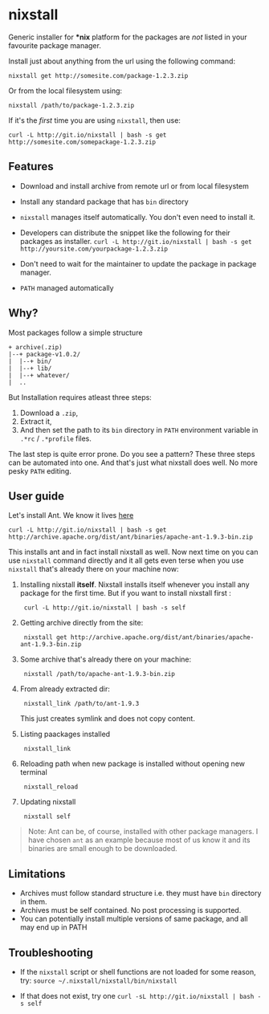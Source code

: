 nixstall
========

Generic installer for **\*nix** platform for the packages are *not* listed in your favourite package manager.

Install just about anything from the url using the following command:

    nixstall get http://somesite.com/package-1.2.3.zip

Or from the local filesystem using:

    nixstall /path/to/package-1.2.3.zip


If it's the *first* time you are using `nixstall`, then use:

    curl -L http://git.io/nixstall | bash -s get http://somesite.com/somepackage-1.2.3.zip


## Features

- Download and install archive from remote url or from local filesystem

- Install any standard package that has `bin` directory

- `nixstall` manages itself automatically. You don't even need to install it.

- Developers can distribute the snippet like the following for their packages as installer.
        `curl -L http://git.io/nixstall | bash -s get http://yoursite.com/yourpackage-1.2.3.zip`

- Don't need to wait for the maintainer to update the package in package manager.

- `PATH` managed automatically


## Why?

Most packages follow a simple structure

    + archive(.zip)
    |--+ package-v1.0.2/
    |  |--+ bin/
    |  |--+ lib/
    |  |--+ whatever/
    |  ..

But Installation requires atleast three steps:

1. Download a `.zip`,
2. Extract it,
3. And then set the path to its `bin` directory in `PATH` environment variable in `.*rc` / `.*profile` files.

The last step is quite error prone. Do you see a pattern? These three steps can be automated into one.
And that's just what nixstall does well. No more pesky `PATH` editing.


## User guide

Let's install Ant. We know it lives [here](http://archive.apache.org/dist/ant/binaries/apache-ant-1.9.3-bin.zip)

    curl -L http://git.io/nixstall | bash -s get http://archive.apache.org/dist/ant/binaries/apache-ant-1.9.3-bin.zip

This installs ant and in fact install nixstall as well. Now next time on you can use `nixstall` command directly and it all
gets even terse when you use `nixstall` that's already there on your machine now:

1. Installing nixstall **itself**. Nixstall installs itself whenever you install any package for the first time. But if you
   want to install nixstall first :

        curl -L http://git.io/nixstall | bash -s self

2. Getting archive directly from the site:

        nixstall get http://archive.apache.org/dist/ant/binaries/apache-ant-1.9.3-bin.zip

3. Some archive that's already there on your machine:

        nixstall /path/to/apache-ant-1.9.3-bin.zip

4. From already extracted dir:

        nixstall_link /path/to/ant-1.9.3

    This just creates symlink and does not copy content.

5. Listing paackages installed

        nixstall_link

6. Reloading path when new package is installed without opening new terminal

        nixstall_reload

7. Updating nixstall

        nixstall self


> Note: Ant can be, of course, installed with other package managers. I have chosen `ant` as an example because most of
> us know it and its binaries are small enough to be downloaded.


## Limitations

- Archives must follow standard structure i.e. they must have `bin` directory in them.
- Archives must be self contained. No post processing is supported.
- You can potentially install multiple versions of same package, and all may end up in PATH

## Troubleshooting

- If the `nixstall` script or shell functions are not loaded for some reason, try:
    `source ~/.nixstall/nixstall/bin/nixstall`

- If that does not exist, try one `curl -sL http://git.io/nixstall | bash -s self`
